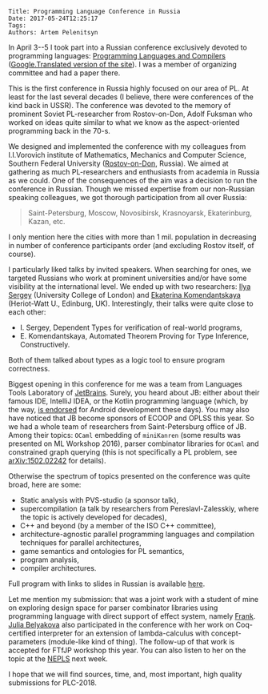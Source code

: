     Title: Programming Language Conference in Russia
    Date: 2017-05-24T12:25:17
    Tags:
    Authors: Artem Pelenitsyn

In April 3--5 I took part into a Russian conference exclusively devoted to programming languages: [Programming Languages and Compilers][PLC] ([Google.Translated version of the site][PLCGT]). I was a member of organizing committee and had a paper there. 

This is the first conference in Russia highly focused on our area of PL. At least for the last several decades (I believe, there were conferences of the kind back in USSR). The conference was devoted to the memory of prominent Soviet PL-researcher from Rostov-on-Don, Adolf Fuksman who worked on ideas quite similar to what we know as the aspect-oriented programming back in the 70-s.

<!-- more -->

We designed and implemented the conference with my colleagues from I.I.Vorovich institute of Mathematics, Mechanics and Computer Science, Southern Federal University ([Rostov-on-Don][RND], Russia). We aimed at gathering as much PL-researchers and enthusiasts from academia in Russia as we could. One of the consequences of the aim was a decision to run the conference in Russian. Though we missed expertise from our non-Russian speaking colleagues, we got thorough participation from all over Russia:

> Saint-Petersburg, Moscow, Novosibirsk, Krasnoyarsk, Ekaterinburg, Kazan, etc.

I only mention here the cities with more than 1 mil. population in decreasing in number of conference participants order (and excluding Rostov itself, of course).

I particularly liked talks by invited speakers. When searching for ones, we targeted Russians who work at prominent universities and/or have some visibility at the international level. We ended up with two researchers: [Ilya Sergey][Ilya] (University College of London) and [Ekaterina Komendantskaya][Katya] (Heriot-Watt U., Edinburg, UK). Interestingly, their talks were quite close to each other: 

* I. Sergey, Dependent Types for verification of real-world programs,
* E. Komendantskaya, Automated Theorem Proving for Type Inference, Constructively.

Both of them talked about types as a logic tool to ensure program correctness.

Biggest opening in this conference for me was a team from Languages Tools Laboratory of [JetBrains][JB]. Surely, you heard about JB: either about their famous IDE,  IntelliJ IDEA, or the Kotlin programming language (which, by the way, [is endorsed][AndroKotlin] for Android development these days). You may also have noticed that JB become sponsors of ECOOP and OPLSS this year. So we had a whole team of researchers from Saint-Petersburg office of JB. Among their topics: `OCaml` embedding of `miniKanren` (some results was presented on ML Workshop 2016), parser combinator libraries for `OCaml` and constrained graph querying (this is not specifically a PL problem, see [arXiv:1502.02242][arXiv150202242] for details).

Otherwise the spectrum of topics presented on the conference was quite broad, here are some: 

* Static analysis with PVS-studio (a sponsor talk), 
* supercompilation (a talk by researchers from Pereslavl-Zalesskiy, where the topic is actively developed for decades), 
* C++ and beyond (by a member of the ISO C++ committee), 
* architecture-agnostic parallel programming languages and compilation techniques for parallel architectures, 
* game semantics and ontologies for PL semantics, 
* program analysis, 
* compiler architectures.

Full program with links to slides in Russian is available [here][plcprog].

Let me mention my submission: that was a joint work with a student of mine on exploring design space for parser combinator libraries using programming language with direct support of effect system, namely [Frank][Frank]. [Julia Belyakova][Julia] also participated in the conference with her work on Coq-certified interpreter for an extension of lambda-calculus with concept-parameters (module-like kind of thing). The follow-up of that work is accepted for FTfJP workshop this year. You can also listen to her on the topic at the [NEPLS][NEPLS] next week.

I hope that we will find sources, time, and, most important, high quality submissions for PLC-2018.

[PLC]: http://plc.sfedu.ru/
[PLCGT]: https://translate.google.com/translate?sl=auto&tl=en&js=y&prev=_t&hl=en&ie=UTF-8&u=http%3A%2F%2Fplc.sfedu.ru%2F&edit-text=&act=url
[RND]: https://www.google.com/maps/place/Rostov-on-Don,+Rostov+Oblast,+Russia/@49.8345629,18.9321123,4.5z/data=!4m5!3m4!1s0x40e3c777c3b4b6ef:0x8248b451e48b4d04!8m2!3d47.2357137!4d39.701505
[Ilya]: http://ilyasergey.net/
[Katya]: http://www.macs.hw.ac.uk/~ek19/
[JB]: https://en.wikipedia.org/wiki/JetBrains
[AndroKotlin]: https://blog.jetbrains.com/kotlin/2017/05/kotlin-on-android-now-official/
[arXiv150202242]: https://arxiv.org/abs/1502.02242
[plcprog]: https://docs.google.com/spreadsheets/d/11QiFUqJG_NiBHVUfji_6-FiqP3aQWmdDBN13abM32nY/edit?usp=sharing
[Frank]: http://popl17.sigplan.org/event/popl-2017-papers-do-be-do-be-do
[Julia]: http://staff.mmcs.sfedu.ru/%7Ejuliet/index.en.html
[NEPLS]: http://www.nepls.org/Events/30/

